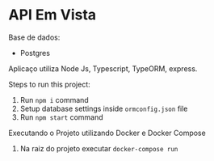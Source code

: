 # API Em Vista

Base de dados:
 - Postgres

Aplicaço utiliza Node Js, Typescript, TypeORM, express.
 
Steps to run this project:

1. Run `npm i` command
2. Setup database settings inside `ormconfig.json` file
3. Run `npm start` command

Executando o Projeto utilizando Docker e Docker Compose
1. Na raiz do projeto executar `docker-compose run`
